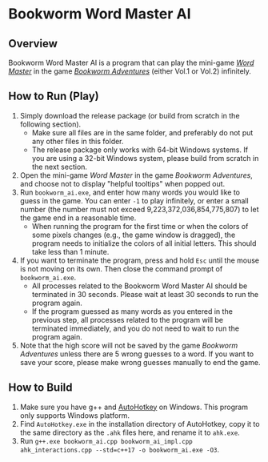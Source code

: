 # Bookworm Word Master AI

## Overview

Bookworm Word Master AI is a program that can play the mini-game [*Word Master*](https://bookwormadvs.fandom.com/wiki/Word_Master) in the game [*Bookworm Adventures*](https://en.wikipedia.org/wiki/Bookworm_Adventures) (either Vol.1 or Vol.2) infinitely.

## How to Run (Play)

1. Simply download the release package (or build from scratch in the following section).
   - Make sure all files are in the same folder, and preferably do not put any other files in this folder.
   - The release package only works with 64-bit Windows systems. If you are using a 32-bit Windows system, please build from scratch in the next section.
2. Open the mini-game *Word Master* in the game *Bookworm Adventures*, and choose not to display "helpful tooltips" when popped out.
3. Run `bookworm_ai.exe`, and enter how many words you would like to guess in the game. You can enter `-1` to play infinitely, or enter a small number (the number must not exceed 9,223,372,036,854,775,807) to let the game end in a reasonable time.
   - When running the program for the first time or when the colors of some pixels changes (e.g., the game window is dragged), the program needs to initialize the colors of all initial letters. This should take less than 1 minute.
4. If you want to terminate the program, press and hold `Esc` until the mouse is not moving on its own. Then close the command prompt of `bookworm_ai.exe`.
   - All processes related to the Bookworm Word Master AI should be terminated in 30 seconds. Please wait at least 30 seconds to run the program again.
   - If the program guessed as many words as you entered in the previous step, all processes related to the program will be terminated immediately, and you do not need to wait to run the program again.
6. Note that the high score will not be saved by the game *Bookworm Adventures* unless there are 5 wrong guesses to a word. If you want to save your score, please make wrong guesses manually to end the game.

## How to Build

1. Make sure you have g++ and [AutoHotkey](https://github.com/Lexikos/AutoHotkey_L) on Windows. This program only supports Windows platform.
2. Find `AutoHotkey.exe` in the installation directory of AutoHotkey, copy it to the same directory as the `.ahk` files here, and rename it to `ahk.exe`.
3. Run `g++.exe bookworm_ai.cpp bookworm_ai_impl.cpp ahk_interactions.cpp --std=c++17 -o bookworm_ai.exe -O3`.

